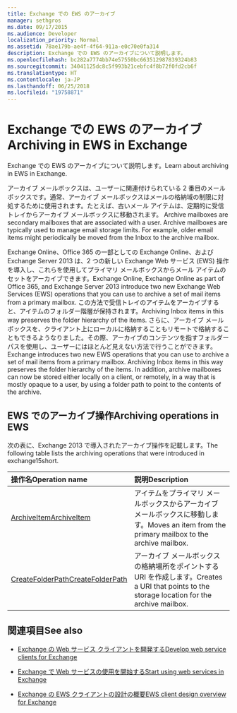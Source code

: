 ```yaml
---
title: Exchange での EWS のアーカイブ
manager: sethgros
ms.date: 09/17/2015
ms.audience: Developer
localization_priority: Normal
ms.assetid: 78ae179b-ae4f-4f64-911a-e0c70e0fa314
description: Exchange での EWS のアーカイブについて説明します。
ms.openlocfilehash: bc282a7774bb74e57550bc663512987839324b83
ms.sourcegitcommit: 34041125dc8c5f993b21cebfc4f8b72f0fd2cb6f
ms.translationtype: HT
ms.contentlocale: ja-JP
ms.lasthandoff: 06/25/2018
ms.locfileid: "19758871"
---
```

# <a name="archiving-in-ews-in-exchange"></a><span data-ttu-id="0f4c1-103">Exchange での EWS のアーカイブ</span><span class="sxs-lookup"><span data-stu-id="0f4c1-103">Archiving in EWS in Exchange</span></span>

<span data-ttu-id="0f4c1-104">Exchange での EWS のアーカイブについて説明します。</span><span class="sxs-lookup"><span data-stu-id="0f4c1-104">Learn about archiving in EWS in Exchange.</span></span>
  
<span data-ttu-id="0f4c1-p101">アーカイブ メールボックスは、ユーザーに関連付けられている 2 番目のメールボックスです。通常、アーカイブ メールボックスはメールの格納域の制限に対処するために使用されます。たとえば、古いメール アイテムは、定期的に受信トレイからアーカイブ メールボックスに移動されます。 </span><span class="sxs-lookup"><span data-stu-id="0f4c1-p101">Archive mailboxes are secondary mailboxes that are associated with a user. Archive mailboxes are typically used to manage email storage limits. For example, older email items might periodically be moved from the Inbox to the archive mailbox.</span></span> 
  
<span data-ttu-id="0f4c1-108">Exchange Online、Office 365 の一部としての Exchange Online、および Exchange Server 2013 は、2 つの新しい Exchange Web サービス (EWS) 操作を導入し、これらを使用してプライマリ メールボックスからメール アイテムのセットをアーカイブできます。</span><span class="sxs-lookup"><span data-stu-id="0f4c1-108">Exchange Online, Exchange Online as part of Office 365, and Exchange Server 2013 introduce two new Exchange Web Services (EWS) operations that you can use to archive a set of mail items from a primary mailbox.</span></span> <span data-ttu-id="0f4c1-109">この方法で受信トレイのアイテムをアーカイブすると、アイテムのフォルダー階層が保持されます。</span><span class="sxs-lookup"><span data-stu-id="0f4c1-109">Archiving Inbox items in this way preserves the folder hierarchy of the items.</span></span> <span data-ttu-id="0f4c1-110">さらに、アーカイブ メールボックスを、クライアント上にローカルに格納することもリモートで格納することもできるようなりました。その際、アーカイブのコンテンツを指すフォルダー パスを使用し、ユーザーにはほとんど見えない方法で行うことができます。</span><span class="sxs-lookup"><span data-stu-id="0f4c1-110">Exchange introduces two new EWS operations that you can use to archive a set of mail items from a primary mailbox. Archiving Inbox items in this way preserves the folder hierarchy of the items. In addition, archive mailboxes can now be stored either locally on a client, or remotely, in a way that is mostly opaque to a user, by using a folder path to point to the contents of the archive.</span></span>
  
## <a name="archiving-operations-in-ews"></a><span data-ttu-id="0f4c1-111">EWS でのアーカイブ操作</span><span class="sxs-lookup"><span data-stu-id="0f4c1-111">Archiving operations in EWS</span></span>

<span data-ttu-id="0f4c1-112">次の表に、Exchange 2013 で導入されたアーカイブ操作を記載します。</span><span class="sxs-lookup"><span data-stu-id="0f4c1-112">The following table lists the archiving operations that were introduced in exchange15short.</span></span> 
  
|<span data-ttu-id="0f4c1-113">**操作名**</span><span class="sxs-lookup"><span data-stu-id="0f4c1-113">**Operation name**</span></span>|<span data-ttu-id="0f4c1-114">**説明**</span><span class="sxs-lookup"><span data-stu-id="0f4c1-114">**Description**</span></span>|
|:-----|:-----|
|[<span data-ttu-id="0f4c1-115">ArchiveItem</span><span class="sxs-lookup"><span data-stu-id="0f4c1-115">ArchiveItem</span></span>](http://msdn.microsoft.com/library/1af216b3-13ea-498e-b4fc-23513755d731%28Office.15%29.aspx) <br/> |<span data-ttu-id="0f4c1-116">アイテムをプライマリ メールボックスからアーカイブ メールボックスに移動します。</span><span class="sxs-lookup"><span data-stu-id="0f4c1-116">Moves an item from the primary mailbox to the archive mailbox.</span></span>  <br/> |
|[<span data-ttu-id="0f4c1-117">CreateFolderPath</span><span class="sxs-lookup"><span data-stu-id="0f4c1-117">CreateFolderPath</span></span>](http://msdn.microsoft.com/library/5a10aa5e-3f25-4ec3-a0b9-284c30918a1f%28Office.15%29.aspx) <br/> |<span data-ttu-id="0f4c1-118">アーカイブ メールボックスの格納場所をポイントする URI を作成します。</span><span class="sxs-lookup"><span data-stu-id="0f4c1-118">Creates a URI that points to the storage location for the archive mailbox.</span></span>  <br/> |
   
## <a name="see-also"></a><span data-ttu-id="0f4c1-119">関連項目</span><span class="sxs-lookup"><span data-stu-id="0f4c1-119">See also</span></span>

- [<span data-ttu-id="0f4c1-120">Exchange の Web サービス クライアントを開発する</span><span class="sxs-lookup"><span data-stu-id="0f4c1-120">Develop web service clients for Exchange</span></span>](develop-web-service-clients-for-exchange.md)
    
- [<span data-ttu-id="0f4c1-121">Exchange で Web サービスの使用を開始する</span><span class="sxs-lookup"><span data-stu-id="0f4c1-121">Start using web services in Exchange</span></span>](start-using-web-services-in-exchange.md)
    
- [<span data-ttu-id="0f4c1-122">Exchange の EWS クライアントの設計の概要</span><span class="sxs-lookup"><span data-stu-id="0f4c1-122">EWS client design overview for Exchange</span></span>](ews-client-design-overview-for-exchange.md)
    

